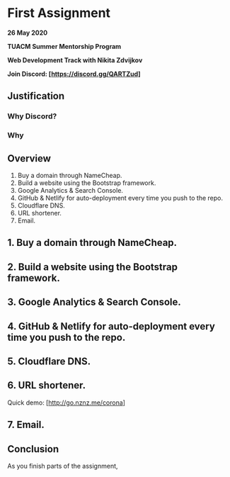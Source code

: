# First Assignment

**26 May 2020**

**TUACM Summer Mentorship Program**

**Web Development Track with Nikita Zdvijkov**

**Join Discord: [https://discord.gg/QARTZud]**

## Justification

### Why Discord? 

### Why 

## Overview

1. Buy a domain through NameCheap.
2. Build a website using the Bootstrap framework.
3. Google Analytics & Search Console.
4. GitHub & Netlify for auto-deployment every time you push to the repo.
5. Cloudflare DNS.
6. URL shortener.
7. Email.

## 1. Buy a domain through NameCheap.



## 2. Build a website using the Bootstrap framework.



## 3. Google Analytics & Search Console.

## 4. GitHub & Netlify for auto-deployment every time you push to the repo.

## 5. Cloudflare DNS.

## 6. URL shortener.

Quick demo: [http://go.nznz.me/corona]

## 7. Email.

## Conclusion

As you finish parts of the assignment, 
